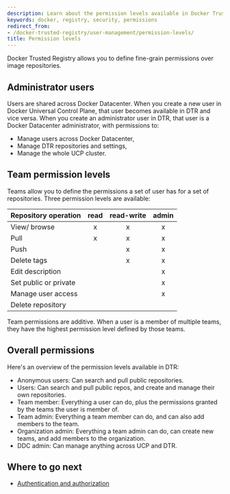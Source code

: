 ```yaml
---
description: Learn about the permission levels available in Docker Trusted Registry.
keywords: docker, registry, security, permissions
redirect_from:
- /docker-trusted-registry/user-management/permission-levels/
title: Permission levels
---
```


Docker Trusted Registry allows you to define fine-grain permissions over image
repositories.

## Administrator users

Users are shared across Docker Datacenter. When you create a new user in Docker
Universal Control Plane, that user becomes available in DTR and vice versa.
When you create an administrator user in DTR, that user is a Docker Datacenter
administrator, with permissions to:

* Manage users across Docker Datacenter,
* Manage DTR repositories and settings,
* Manage the whole UCP cluster.

## Team permission levels

Teams allow you to define the permissions a set of user has for a set of
repositories. Three permission levels are available:

| Repository operation  | read | read-write | admin |
|:----------------------|:----:|:----------:|:-----:|
| View/ browse          |  x   |     x      |   x   |
| Pull                  |  x   |     x      |   x   |
| Push                  |      |     x      |   x   |
| Delete tags           |      |     x      |   x   |
| Edit description      |      |            |   x   |
| Set public or private |      |            |   x   |
| Manage user access    |      |            |   x   |
| Delete repository     |      |            |       |

Team permissions are additive. When a user is a member of multiple teams, they
have the highest permission level defined by those teams.

## Overall permissions

Here's an overview of the permission levels available in DTR:

* Anonymous users: Can search and pull public repositories.
* Users: Can search and pull public repos, and create and manage their own
repositories.
* Team member: Everything a user can do, plus the permissions granted by the teams the user is member of.
* Team admin: Everything a team member can do, and can also add members to the team.
* Organization admin: Everything a team admin can do, can create new teams, and add members to the organization.
* DDC admin: Can manage anything across UCP and DTR.

## Where to go next

* [Authentication and authorization](index.md)
